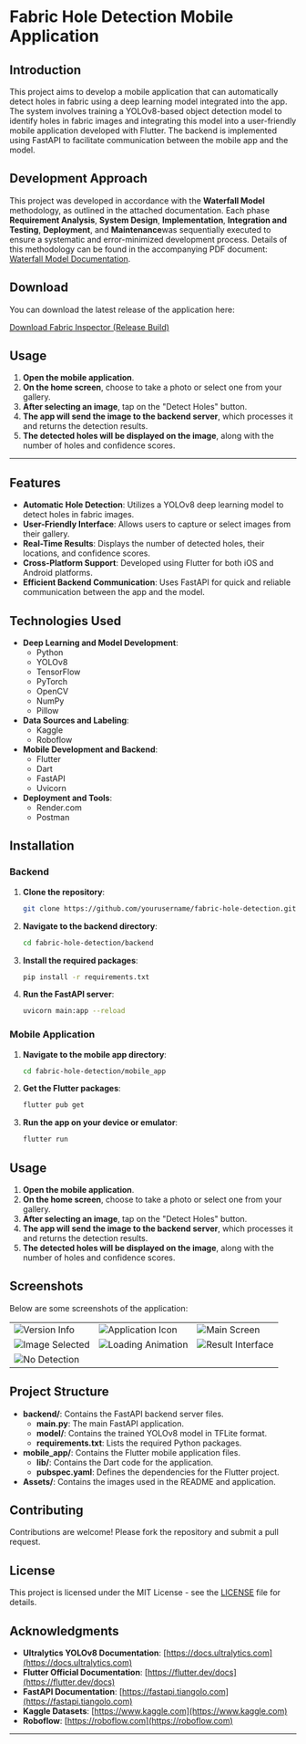 # Fabric Hole Detection Mobile Application

## Introduction

This project aims to develop a mobile application that can automatically detect holes in fabric using a deep learning model integrated into the app. The system involves training a YOLOv8-based object detection model to identify holes in fabric images and integrating this model into a user-friendly mobile application developed with Flutter. The backend is implemented using FastAPI to facilitate communication between the mobile app and the model.

## Development Approach

This project was developed in accordance with the **Waterfall Model** methodology, as outlined in the attached documentation. Each phase **Requirement Analysis**, **System Design**, **Implementation**, **Integration and Testing**, **Deployment**, and **Maintenance**was sequentially executed to ensure a systematic and error-minimized development process. Details of this methodology can be found in the accompanying PDF document: [Waterfall Model Documentation](./Proje%20Raporu.pdf).

## Download

You can download the latest release of the application here:

[Download Fabric Inspector (Release Build)](./Fabric%20Inspector%20Release%20Build.apk)

## Usage

1. **Open the mobile application**.
2. **On the home screen**, choose to take a photo or select one from your gallery.
3. **After selecting an image**, tap on the "Detect Holes" button.
4. **The app will send the image to the backend server**, which processes it and returns the detection results.
5. **The detected holes will be displayed on the image**, along with the number of holes and confidence scores.

---

## Features

- **Automatic Hole Detection**: Utilizes a YOLOv8 deep learning model to detect holes in fabric images.
- **User-Friendly Interface**: Allows users to capture or select images from their gallery.
- **Real-Time Results**: Displays the number of detected holes, their locations, and confidence scores.
- **Cross-Platform Support**: Developed using Flutter for both iOS and Android platforms.
- **Efficient Backend Communication**: Uses FastAPI for quick and reliable communication between the app and the model.

## Technologies Used

- **Deep Learning and Model Development**:
  - Python
  - YOLOv8
  - TensorFlow
  - PyTorch
  - OpenCV
  - NumPy
  - Pillow
- **Data Sources and Labeling**:
  - Kaggle
  - Roboflow
- **Mobile Development and Backend**:
  - Flutter
  - Dart
  - FastAPI
  - Uvicorn
- **Deployment and Tools**:
  - Render.com
  - Postman

## Installation

### Backend

1. **Clone the repository**:

   ```bash
   git clone https://github.com/yourusername/fabric-hole-detection.git
   ```

2. **Navigate to the backend directory**:

   ```bash
   cd fabric-hole-detection/backend
   ```

3. **Install the required packages**:

   ```bash
   pip install -r requirements.txt
   ```

4. **Run the FastAPI server**:

   ```bash
   uvicorn main:app --reload
   ```

### Mobile Application

1. **Navigate to the mobile app directory**:

   ```bash
   cd fabric-hole-detection/mobile_app
   ```

2. **Get the Flutter packages**:

   ```bash
   flutter pub get
   ```

3. **Run the app on your device or emulator**:

   ```bash
   flutter run
   ```

## Usage

1. **Open the mobile application**.
2. **On the home screen**, choose to take a photo or select one from your gallery.
3. **After selecting an image**, tap on the "Detect Holes" button.
4. **The app will send the image to the backend server**, which processes it and returns the detection results.
5. **The detected holes will be displayed on the image**, along with the number of holes and confidence scores.

## Screenshots

Below are some screenshots of the application:

|                                            |                                            |                                            |
|--------------------------------------------|--------------------------------------------|--------------------------------------------|
| ![Version Info](Assets/1_Version_Name_Version_Info.jpg) | ![Application Icon](Assets/2_Application_Icon.jpg) | ![Main Screen](Assets/3_Main_Screen_Interface.jpg) |
| ![Image Selected](Assets/3.1_Image_Selected.jpg) | ![Loading Animation](Assets/4_Loading_Animation.jpg) | ![Result Interface](Assets/5_Result_Interface.jpg) |
| ![No Detection](Assets/5.1_No_Detection.jpg) |                                            |                                            |

## Project Structure

- **backend/**: Contains the FastAPI backend server files.
  - **main.py**: The main FastAPI application.
  - **model/**: Contains the trained YOLOv8 model in TFLite format.
  - **requirements.txt**: Lists the required Python packages.
- **mobile_app/**: Contains the Flutter mobile application files.
  - **lib/**: Contains the Dart code for the application.
  - **pubspec.yaml**: Defines the dependencies for the Flutter project.
- **Assets/**: Contains the images used in the README and application.

## Contributing

Contributions are welcome! Please fork the repository and submit a pull request.

## License

This project is licensed under the MIT License - see the [LICENSE](LICENSE) file for details.

## Acknowledgments

- **Ultralytics YOLOv8 Documentation**: [https://docs.ultralytics.com](https://docs.ultralytics.com)
- **Flutter Official Documentation**: [https://flutter.dev/docs](https://flutter.dev/docs)
- **FastAPI Documentation**: [https://fastapi.tiangolo.com](https://fastapi.tiangolo.com)
- **Kaggle Datasets**: [https://www.kaggle.com](https://www.kaggle.com)
- **Roboflow**: [https://roboflow.com](https://roboflow.com)

---
